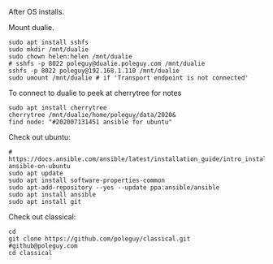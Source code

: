 After OS installs.

Mount dualie.

    sudo apt install sshfs
    sudo mkdir /mnt/dualie
    sudo chown helen:helen /mnt/dualie
    # sshfs -p 8022 poleguy@dualie.poleguy.com /mnt/dualie
    sshfs -p 8022 poleguy@192.168.1.110 /mnt/dualie
    sudo umount /mnt/dualie # if 'Transport endpoint is not connected'

To connect to dualie to peek at cherrytree for notes

    sudo apt install cherrytree
    cherrytree /mnt/dualie/home/poleguy/data/2020&
    find node: "#202007131451 ansible for ubuntu"

Check out ubuntu:

    # https://docs.ansible.com/ansible/latest/installation_guide/intro_installation.html#installing-ansible-on-ubuntu
    sudo apt update
    sudo apt install software-properties-common
    sudo apt-add-repository --yes --update ppa:ansible/ansible
    sudo apt install ansible
    sudo apt install git

Check out classical:
  
    cd
    git clone https://github.com/poleguy/classical.git
    #github@poleguy.com
    cd classical
    
